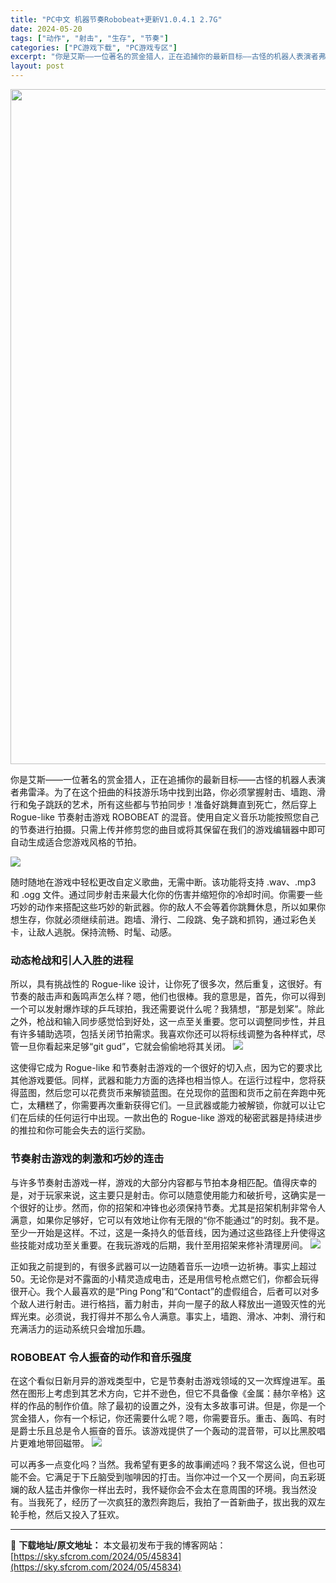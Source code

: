```yaml
---
title: "PC中文 机器节奏Robobeat+更新V1.0.4.1 2.7G"
date: 2024-05-20
tags: ["动作", "射击", "生存", "节奏"]
categories: ["PC游戏下载", "PC游戏专区"]
excerpt: "你是艾斯——一位著名的赏金猎人，正在追捕你的最新目标——古怪的机器人表演者弗雷泽。为了在这个扭曲的科技游乐场中找到出路，你必须掌握射击、墙跑、滑行和兔子跳跃的艺术，所有这些都与节拍同步！准备好跳舞直到死亡，然后穿上 Rogue-like 节奏射击游戏 ROBOBEAT 的混音。使用自定义音乐功能按照&hellip;"
layout: post
---
```


<img class="aligncenter size-full wp-image-45831" src="https://sky.sfcrom.com/wp-content/uploads/2024/05/88a09-607348a0db9ac718ce0674b560391a01dae31e80.png" alt="" width="1200" height="1080" />

你是艾斯——一位著名的赏金猎人，正在追捕你的最新目标——古怪的机器人表演者弗雷泽。为了在这个扭曲的科技游乐场中找到出路，你必须掌握射击、墙跑、滑行和兔子跳跃的艺术，所有这些都与节拍同步！准备好跳舞直到死亡，然后穿上 Rogue-like 节奏射击游戏 ROBOBEAT 的混音。使用自定义音乐功能按照您自己的节奏进行拍摄。只需上传并修剪您的曲目或将其保留在我们的游戏编辑器中即可自动生成适合您游戏风格的节拍。

<img src="https://sky.sfcrom.com/wp-content/uploads/2024/05/20240520125306-337be.jpeg" />

<span>随时随地在游戏中轻松更改自定义歌曲，无需中断。该功能将支持 .wav、.mp3 和 .ogg 文件。通过同步射击来最大化你的伤害并缩短你的冷却时间。你需要一些巧妙的动作来搭配这些巧妙的新武器。你的敌人不会等着你跳舞休息，所以如果你想生存，你就必须继续前进。跑墙、滑行、二段跳、兔子跳和抓钩，通过彩色关卡，让敌人逃脱。保持流畅、时髦、动感。</span>
<h3><span>动态枪战和引人入胜的进程</span></h3>
<span>所以，具有挑战性的 Rogue-like 设计，让你死了很多次，然后重复，这很好。有节奏的敲击声和轰鸣声怎么样？嗯，他们也很棒。我的意思是，首先，你可以得到一个可以发射爆炸球的乒乓球拍，我还需要说什么呢？我猜想，“那是划桨”。除此之外，枪战和输入同步感觉恰到好处，这一点至关重要。您可以调整同步性，并且有许多辅助选项，包括关闭节拍需求。我喜欢你还可以将标线调整为各种样式，尽管一旦你看起来足够“git gud”，它就会偷偷地将其关闭。</span>

<img src="https://sky.sfcrom.com/wp-content/uploads/2024/05/20240520125308-97177.jpeg" />

<span>这使得它成为 Rogue-like 和节奏射击游戏的一个很好的切入点，因为它的要求比其他游戏要低。同样，武器和能力方面的选择也相当惊人。在运行过程中，您将获得蓝图，然后您可以花费货币来解锁蓝图。在兑现你的蓝图和货币之前在奔跑中死亡，太糟糕了，你需要再次重新获得它们。一旦武器或能力被解锁，你就可以让它们在后续的任何运行中出现。一款出色的 Rogue-like 游戏的秘密武器是持续进步的推拉和你可能会失去的运行奖励。</span>
<h3><span>节奏射击游戏的刺激和巧妙的连击</span></h3>
<span>与许多节奏射击游戏一样，游戏的大部分内容都与节拍本身相匹配。值得庆幸的是，对于玩家来说，这主要只是射击。你可以随意使用能力和破折号，这确实是一个很好的让步。然而，你的招架和冲锋也必须保持节奏。尤其是招架机制非常令人满意，如果你足够好，它可以有效地让你有无限的“你不能通过”的时刻。我不是。至少一开始是这样。不过，这是一条持久的低音线，因为通过这些路径上升使得这些技能对成功至关重要。在我玩游戏的后期，我什至用招架来修补清理房间。</span>

<img src="https://sky.sfcrom.com/wp-content/uploads/2024/05/20240520125308-b197e.jpeg" />

<span>正如我之前提到的，有很多武器可以一边随着音乐一边喷一边祈祷。事实上超过50。无论你是对不露面的小精灵造成电击，还是用信号枪点燃它们，你都会玩得很开心。我个人最喜欢的是“Ping Pong”和“Contact”的虚假组合，后者可以对多个敌人进行射击。进行格挡，蓄力射击，并向一屋子的敌人释放出一道毁灭性的光辉光束。必须说，我打得并不那么令人满意。事实上，墙跑、滑冰、冲刺、滑行和充满活力的运动系统只会增加乐趣。</span>
<h3><span>ROBOBEAT 令人振奋的动作和音乐强度</span></h3>
<span>在这个看似日新月异的游戏类型中，它是节奏射击游戏领域的又一次辉煌进军。虽然在图形上考虑到其艺术方向，它并不逊色，但它不具备像《金属：赫尔辛格》这样的作品的制作价值。除了最初的设置之外，没有太多故事可讲。但是，你是一个赏金猎人，你有一个标记，你还需要什么呢？嗯，你需要音乐。重击、轰鸣、有时是爵士乐且总是令人振奋的音乐。该游戏提供了一个轰动的混音带，可以比黑胶唱片更难地带回磁带。</span>

<img src="https://sky.sfcrom.com/wp-content/uploads/2024/05/20240520125308-2666e.jpeg" />

可以再多一点变化吗？当然。我希望有更多的故事阐述吗？我不常这么说，但也可能不会。它满足于下丘脑受到咖啡因的打击。当你冲过一个又一个房间，向五彩斑斓的敌人猛击并像你一样出去时，我怀疑你会不会太在意周围的环境。我当然没有。当我死了，经历了一次疯狂的激烈奔跑后，我拍了一首新曲子，拔出我的双左轮手枪，然后又投入了狂欢。

---
📖 **下载地址/原文地址：** 本文最初发布于我的博客网站：[https://sky.sfcrom.com/2024/05/45834](https://sky.sfcrom.com/2024/05/45834)
